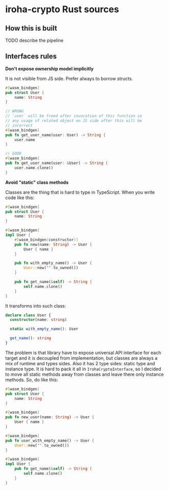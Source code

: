 # iroha-crypto Rust sources

## How this is built

TODO describe the pipeline

## Interfaces rules

**Don't expose ownership model implicitly**

It is not visible from JS side. Prefer always to borrow structs.

```rust
#[wasm_bindgen]
pub struct User {
    name: String
}

// WRONG
// `user` will be freed after invocation of this function so
// any usage of related object on JS side after this will be
// incorrect
#[wasm_bindgen]
pub fn get_user_name(user: User) -> String {
    user.name
}

// GOOD
#[wasm_bindgen]
pub fn get_user_name(user: &User) -> String {
    user.name.clone()
}
```

**Avoid "static" class methods**

Classes are the thing that is hard to type in TypeScript. When you write code like this:

```rust
#[wasm_bindgen]
pub struct User {
    name: String
}

#[wasm_bindgen]
impl User {
    #[wasm_bindgen(constructor)]
    pub fn new(name: String) -> User {
        User { name }
    }

    pub fn with_empty_name() -> User {
        User::new("".to_owned())
    }

    pub fn get_name(&self) -> String {
        self.name.clone()
    }
}
```

It transforms into such class:

```ts
declare class User {
  constructor(name: string)

  static with_empty_name(): User

  get_name(): string
}
```

The problem is that library have to expose universal API interface for each target and it is decoupled from implementation, but classes are always a mix of runtime and types sides. Also it has 2 type sides: static type and instance type. It is hard to pack it all in `IrohaCryptoInterface`, so I decided to move all static methods away from classes and leave there only instance methods. So, do like this:

```rust
#[wasm_bindgen]
pub struct User {
    name: String
}

#[wasm_bindgen]
pub fn new_user(name: String) -> User {
    User { name }
}

#[wasm_bindgen]
pub fn user_with_empty_name() -> User {
    User::new("".to_owned())
}

#[wasm_bindgen]
impl User {
    pub fn get_name(&self) -> String {
        self.name.clone()
    }
}
```
